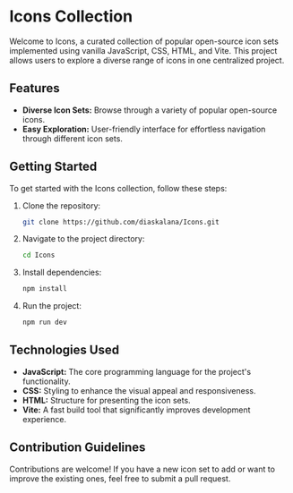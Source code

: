 # Icons Collection

Welcome to Icons, a curated collection of popular open-source icon sets implemented using vanilla JavaScript, CSS, HTML, and Vite. This project allows users to explore a diverse range of icons in one centralized project.

## Features

- **Diverse Icon Sets:** Browse through a variety of popular open-source icons.
- **Easy Exploration:** User-friendly interface for effortless navigation through different icon sets.

## Getting Started

To get started with the Icons collection, follow these steps:

1. Clone the repository:

    ```bash
    git clone https://github.com/diaskalana/Icons.git
    ```

2. Navigate to the project directory:

    ```bash
    cd Icons
    ```

3. Install dependencies:

    ```bash
    npm install
    ```

4. Run the project:

    ```bash
    npm run dev
    ```

## Technologies Used

- **JavaScript:** The core programming language for the project's functionality.
- **CSS:** Styling to enhance the visual appeal and responsiveness.
- **HTML:** Structure for presenting the icon sets.
- **Vite:** A fast build tool that significantly improves development experience.

## Contribution Guidelines

Contributions are welcome! If you have a new icon set to add or want to improve the existing ones, feel free to submit a pull request.
